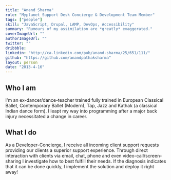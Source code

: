 ```yaml
---
title: "Anand Sharma"
role: "Myplanet Support Desk Concierge & Development Team Member"
tags: ["people"]
skill: "JavaScript, Drupal, LAMP, DevOps, Accessibility"
summary: "Rumours of my assimilation are *greatly* exaggerated."
coverImageUrl: ""
authorImageUrl: ""
twitter: ""
dribbble:
linkedin: "http://ca.linkedin.com/pub/anand-sharma/25/651/111/"
github: "https://github.com/anandpathaksharma"
layout: person
date: "2013-4-16"
---
```


## Who I am

I'm an ex-dancer/dance-teacher trained fully trained in European Classical Ballet, Contemporary Ballet (Modern), Tap, Jazz and Kathak (a classical Indian dance form). I leapt my way into programming after a major back injury necessitated a change in career.

## What I do

As a Developer-Concierge, I receive all incoming client support requests providing our clients a superior support experience. Through direct interaction with clients via email, chat, phone and even video-call/screen-sharing I investigate how to best fulfill their needs. If the diagnosis indicates that it can be done quickly, I implement the solution and deploy it right away!